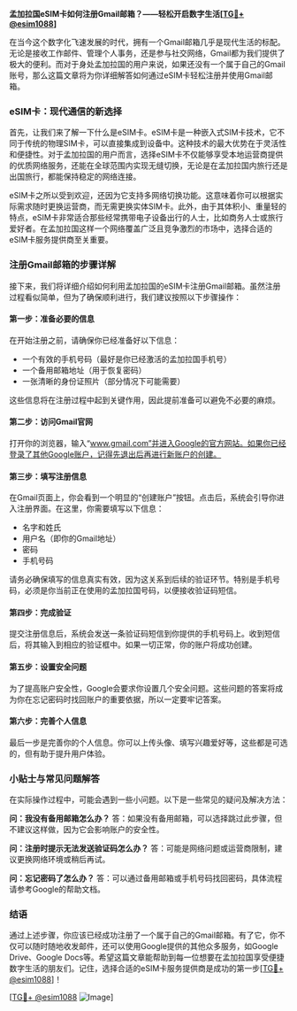 **孟加拉国eSIM卡如何注册Gmail邮箱？——轻松开启数字生活[[TG💪+ @esim1088](https://t.me/s/esim1088)]**

在当今这个数字化飞速发展的时代，拥有一个Gmail邮箱几乎是现代生活的标配。无论是接收工作邮件、管理个人事务，还是参与社交网络，Gmail都为我们提供了极大的便利。而对于身处孟加拉国的用户来说，如果还没有一个属于自己的Gmail账号，那么这篇文章将为你详细解答如何通过eSIM卡轻松注册并使用Gmail邮箱。

### eSIM卡：现代通信的新选择

首先，让我们来了解一下什么是eSIM卡。eSIM卡是一种嵌入式SIM卡技术，它不同于传统的物理SIM卡，可以直接集成到设备中。这种技术的最大优势在于灵活性和便捷性。对于孟加拉国的用户而言，选择eSIM卡不仅能够享受本地运营商提供的优质网络服务，还能在全球范围内实现无缝切换，无论是在孟加拉国内旅行还是出国旅行，都能保持稳定的网络连接。

eSIM卡之所以受到欢迎，还因为它支持多网络切换功能。这意味着你可以根据实际需求随时更换运营商，而无需更换实体SIM卡。此外，由于其体积小、重量轻的特点，eSIM卡非常适合那些经常携带电子设备出行的人士，比如商务人士或旅行爱好者。在孟加拉国这样一个网络覆盖广泛且竞争激烈的市场中，选择合适的eSIM卡服务提供商至关重要。

### 注册Gmail邮箱的步骤详解

接下来，我们将详细介绍如何利用孟加拉国的eSIM卡注册Gmail邮箱。虽然注册过程看似简单，但为了确保顺利进行，我们建议按照以下步骤操作：

#### 第一步：准备必要的信息

在开始注册之前，请确保你已经准备好以下信息：
- 一个有效的手机号码（最好是你已经激活的孟加拉国手机号）
- 一个备用邮箱地址（用于恢复密码）
- 一张清晰的身份证照片（部分情况下可能需要）

这些信息将在注册过程中起到关键作用，因此提前准备可以避免不必要的麻烦。

#### 第二步：访问Gmail官网

打开你的浏览器，输入“www.gmail.com”并进入Google的官方网站。如果你已经登录了其他Google账户，记得先退出后再进行新账户的创建。

#### 第三步：填写注册信息

在Gmail页面上，你会看到一个明显的“创建账户”按钮。点击后，系统会引导你进入注册界面。在这里，你需要填写以下信息：
- 名字和姓氏
- 用户名（即你的Gmail地址）
- 密码
- 手机号码

请务必确保填写的信息真实有效，因为这关系到后续的验证环节。特别是手机号码，必须是你当前正在使用的孟加拉国号码，以便接收验证码短信。

#### 第四步：完成验证

提交注册信息后，系统会发送一条验证码短信到你提供的手机号码上。收到短信后，将其输入到相应的验证框中。如果一切正常，你的账户将成功创建。

#### 第五步：设置安全问题

为了提高账户安全性，Google会要求你设置几个安全问题。这些问题的答案将成为你在忘记密码时找回账户的重要依据，所以一定要牢记答案。

#### 第六步：完善个人信息

最后一步是完善你的个人信息。你可以上传头像、填写兴趣爱好等，这些都是可选的，但有助于提升用户体验。

### 小贴士与常见问题解答

在实际操作过程中，可能会遇到一些小问题。以下是一些常见的疑问及解决方法：

**问：我没有备用邮箱怎么办？**
答：如果没有备用邮箱，可以选择跳过此步骤，但不建议这样做，因为它会影响账户的安全性。

**问：注册时提示无法发送验证码怎么办？**
答：可能是网络问题或运营商限制，建议更换网络环境或稍后再试。

**问：忘记密码了怎么办？**
答：可以通过备用邮箱或手机号码找回密码，具体流程请参考Google的帮助文档。

### 结语

通过上述步骤，你应该已经成功注册了一个属于自己的Gmail邮箱。有了它，你不仅可以随时随地收发邮件，还可以使用Google提供的其他众多服务，如Google Drive、Google Docs等。希望这篇文章能帮助到每一位想要在孟加拉国享受便捷数字生活的朋友们。记住，选择合适的eSIM卡服务提供商是成功的第一步[[TG💪+ @esim1088](https://t.me/s/esim1088)]！

[[TG💪+ @esim1088](https://t.me/s/esim1088) ![Image](https://i.postimg.cc/4NQfJmqS/Snipaste-2025-05-13-00-14-12.png)]